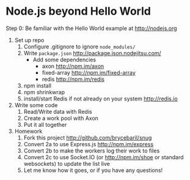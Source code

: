 # Node.js beyond Hello World

Step 0: Be familiar with the Hello World example at http://nodejs.org

1. Set up repo
    1. Configure .gitignore to ignore `node_modules/`
    1. Write `package.json` http://package.json.nodejitsu.com/
        * Add some dependencies
            * axon http://npm.im/axon
            * fixed-array http://npm.im/fixed-array
            * redis http://npm.im/redis
    1. npm install
    1. npm shrinkwrap
    1. install/start Redis if not already on your system http://redis.io
1. Write some code
    1. Read/Write data with Redis
    1. Create a work pool with Axon
    1. Put it all together
1. Homework
    1. Fork this project http://github.com/brycebaril/snug
    1. Convert 2a to use Express.js http://npm.im/express
    1. Convert 2b to make the workers log their work to files
    1. Convert 2c to use Socket.IO (or http://npm.im/shoe or standard websockets) to update the list live
    1. Let me know how it goes, or if you have any questions!
